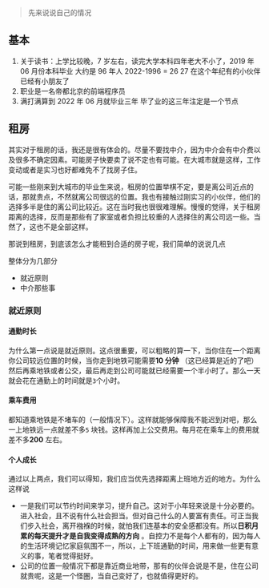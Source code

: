 > 先来说说自己的情况

## 基本

1. 关于读书：上学比较晚，7 岁左右，读完大学本科四年老大不小了，2019 年 06 月份本科毕业 大约是 96 年人 2022-1996 = 26 27 在这个年纪有的小伙伴已经有小朋友了
2. 职业是一名帝都北京的前端程序员
3. 满打满算到 2022 年 06 月就毕业三年 毕了业的这三年注定是一个节点

## 租房

其实对于租房的话，我还是很有体会的。尽量不要找中介，因为中介会有中介费以及很多不确定因素。可能房子快要卖了说不定也有可能。在大城市就是这样，工作变动或者是实习也好都难免不了找房子住。

可能一些刚来到大城市的毕业生来说，租房的位置举棋不定，要是离公司近点的话，那就贵点，不然就离公司很远的位置。我也有接触过刚实习的小伙伴，他们的选择多半是住的离公司比较近。这在当时我也很很难理解。慢慢的觉得，关于租房距离的选择，反而是那些有了家室或者负担比较重的人选择住的离公司远一些。当然了，这也不是全部这样。

那说到租房，到底该怎么才能租到合适的房子呢，我们简单的说说几点

整体分为几部分

- 就近原则
- 中介那些事

### 就近原则

#### 通勤时长

为什么第一点说是就近原则。这点很重要，可以粗略的算一下，当你住在一个距离你公司较远位置的时候，当你走到地铁可能需要**10 分钟** （这已经算是近的了吧）然后再乘地铁或者公交，最后再走到公司可能就已经需要一个半小时了。那么一天就会花在通勤上的时间就是`3`个小时。

#### 乘车费用

都知道乘地铁是不堵车的（一般情况下）。这样就能够保障我不能迟到对吧，那么一上地铁远一点就差不多`5` 块钱。这样再加上公交费用。每月花在乘车上的费用就差不多**200** 左右。

#### 个人成长

通过以上两点，我们可以得知，我们应当优先选择距离上班地方近的地方。为什么这样说

- 一是我们可以节约时间来学习，提升自己。这对于小年轻来说是十分必要的。进入社会，且不说有什么社会担当。但对自己什么的人要富有责任。可正当我们步入社会，离开襁褓的时候，就怕我们连基本的安全感都没有。所以**日积月累的每天提升才是自我变得成熟的方向** 。自控力不是每个人都有的，因为每人 的生活环境记忆家庭氛围不一，所以，上下班通勤的时间，用来做一些更有意义的事，笔者觉得挺好。
- 公司的位置一般情况下都是靠近商业地带，那有的伙伴会说是不是，住在公司就贵呢，这是一个怪圈，当自己变好了，也就值得更好的。
